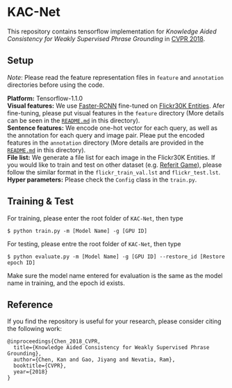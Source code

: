 # KAC-Net
This repository contains tensorflow implementation for *Knowledge Aided Consistency for Weakly Supervised Phrase Grounding* in [CVPR 2018](https://arxiv.org/pdf/1803.03879).

## Setup

*Note*: Please read the feature representation files in ```feature``` and ```annotation``` directories before using the code.

**Platform:** Tensorflow-1.1.0<br/>
**Visual features:** We use [Faster-RCNN](https://github.com/endernewton/tf-faster-rcnn) fine-tuned on [Flickr30K Entities](http://web.engr.illinois.edu/~bplumme2/Flickr30kEntities/). Afer fine-tuning, please put visual features in the ```feature``` directory (More details can be seen in the [```README.md```](./feature/README.md) in this directory).<br/>
**Sentence features:** We encode one-hot vector for each query, as well as the annotation for each query and image pair. Pleae put the encoded features in the ```annotation``` directory (More details are provided in the [```README.md```](./annotation/README.md) in this directory).<br/>
**File list:** We generate a file list for each image in the Flickr30K Entities. If you would like to train and test on other dataset (e.g. [Referit Game](http://tamaraberg.com/referitgame/)), please follow the similar format in the ```flickr_train_val.lst``` and ```flickr_test.lst```.<br/>
**Hyper parameters:** Please check the ```Config``` class in the ```train.py```.

## Training & Test

For training, please enter the root folder of ```KAC-Net```, then type
```
$ python train.py -m [Model Name] -g [GPU ID]
```
For testing, please entre the root folder of ```KAC-Net```, then type
```
$ python evaluate.py -m [Model Name] -g [GPU ID] --restore_id [Restore epoch ID]
```
Make sure the model name entered for evaluation is the same as the model name in training, and the epoch id exists.

## Reference

If you find the repository is useful for your research, please consider citing the following work:

```
@inproceedings{Chen_2018_CVPR,
  title={Knowledge Aided Consistency for Weakly Supervised Phrase Grounding},
  author={Chen, Kan and Gao, Jiyang and Nevatia, Ram},
  booktitle={CVPR},
  year={2018}
}
```
